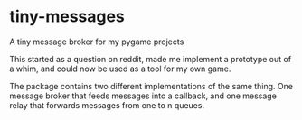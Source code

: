 # tiny-messages
A tiny message broker for my pygame projects

This started as a question on reddit, made me implement a prototype out of a
whim, and could now be used as a tool for my own game.

The package contains two different implementations of the same thing.  One
message broker that feeds messages into a callback, and one message relay that
forwards messages from one to n queues.
